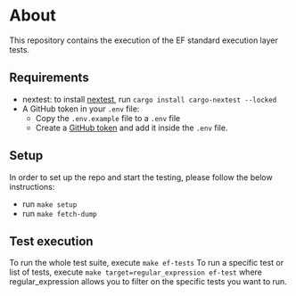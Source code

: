# About

This repository contains the execution of the EF standard execution layer tests.

## Requirements

- nextest: to install [nextest](https://nexte.st/index.html), run `cargo install cargo-nextest --locked`
- A GitHub token in your `.env` file:
  - Copy the `.env.example` file to a `.env` file
  - Create a [GitHub token](https://docs.github.com/en/authentication/keeping-your-account-and-data-secure/managing-your-personal-access-tokens) and add it inside the `.env` file.

## Setup

In order to set up the repo and start the testing, please follow the below
instructions:

- run `make setup`
- run `make fetch-dump`

## Test execution

To run the whole test suite, execute `make ef-tests` To run a specific test or
list of tests, execute `make target=regular_expression ef-test` where
regular_expression allows you to filter on the specific tests you want to run.
